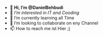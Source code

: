 - 👋 **Hi, I’m @DanielBehbudi**
- 👀 _I’m interested in IT and Cooding_
- 🌱 I’m currently learning all Time
- 💞️ I’m looking to collaborate on eny Channel
- 📫 How to reach me ist Hier [;)](mbehbudi@gmail.com)

<!---
DanielBehbudi/DanielBehbudi is a ✨ special ✨ repository because its `README.md` (this file) appears on your GitHub profile.
You can click the Preview link to take a look at your changes.
--->
